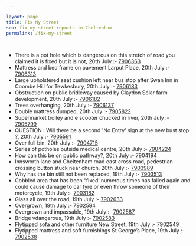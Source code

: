 ```yaml
---

layout: page
title: Fix My Street
seo: fix my street reports in Cheltenham
permalink: /fix-my-street

---
```


<!-- fix_marker starts -->

- There is a pot hole which is dangerous on this stretch of road you claimed it is fixed but it is not, 20th July :- [7906363](https://www.fixmystreet.com/report/7906363)
- Mattress and bed frame on pavement Larput Place, 20th July :- [7906313](https://www.fixmystreet.com/report/7906313)
- Large upholstered seat cushion left near bus stop after Swan Inn in Coombe Hill for Tewkesbury, 20th July :- [7906183](https://www.fixmystreet.com/report/7906183)
- Obstruction on public bridleway caused by Claydon Solar farm development, 20th July :- [7906182](https://www.fixmystreet.com/report/7906182)
- Trees overhanging, 20th July :- [7906137](https://www.fixmystreet.com/report/7906137)
- Double mattress dumped, 20th July :- [7905822](https://www.fixmystreet.com/report/7905822)
- Supermarket trolley and e scooter chucked in river, 20th July :- [7905799](https://www.fixmystreet.com/report/7905799)
- QUESTION : Will there be a second 'No Entry' sign at the new bust stop ?, 20th July :- [7905591](https://www.fixmystreet.com/report/7905591)
- Over full bin, 20th July :- [7904715](https://www.fixmystreet.com/report/7904715)
- Series of potholes outside medical centre, 20th July :- [7904224](https://www.fixmystreet.com/report/7904224)
- How can this be on public pathway?, 20th July :- [7904194](https://www.fixmystreet.com/report/7904194)
- Innsworth lane and Cheltenham road east cross road, pedestrian crossing button stuck near church, 20th July :- [7903989](https://www.fixmystreet.com/report/7903989)
- Why has the bin still not been replaced, 19th July :- [7903513](https://www.fixmystreet.com/report/7903513)
- Cobbled area that has been “fixed’ numerous times has failed again and could cause damage to car tyre or even throw someone of their motorcycle, 19th July :- [7903182](https://www.fixmystreet.com/report/7903182)
- Glass all over the road, 19th July :- [7902633](https://www.fixmystreet.com/report/7902633)
- Overgrown, 19th July :- [7902594](https://www.fixmystreet.com/report/7902594)
- Overgrown and impassable, 19th July :- [7902587](https://www.fixmystreet.com/report/7902587)
- Bridge vdangerous, 19th July :- [7902583](https://www.fixmystreet.com/report/7902583)
- Flytipped sofa and other furniture New Street, 19th July :- [7902549](https://www.fixmystreet.com/report/7902549)
- Flytipped mattress and soft furnishings St George’s Place, 19th July :- [7902538](https://www.fixmystreet.com/report/7902538)

<!-- fix_marker ends -->